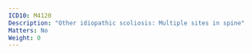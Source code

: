 ```yaml
---
ICD10: M4120
Description: "Other idiopathic scoliosis: Multiple sites in spine"
Matters: No
Weight: 0
---
```


